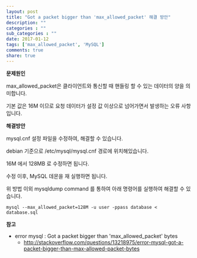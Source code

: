 ```yaml
---
layout: post
title: "Got a packet bigger than 'max_allowed_packet' 해결 방안"
description: ""
categories : ""
sub_categories : ""
date: 2017-01-12
tags: ['max_allowed_packet', 'MySQL']
comments: true
share: true
---
```


**문제원인**

max_allowed_packet은 클라이언트와 통신할 때 핸들링 할 수 있는 데이터의 양을 의미합니다.

기본 값은 16M 이므로 요청 데이터가 설정 값 이상으로 넘어가면서 발생하는 오류 사항입니다.

  

  

**해결방안**

mysql.cnf 설정 파일을 수정하여, 해결할 수 있습니다.

debian 기준으로 /etc/mysql/mysql.cnf 경로에 위치해있습니다.

16M 에서 128MB 로 수정하면 됩니다.

수정 이후, MySQL 데몬을 재 실행하면 됩니다.

  

위 방법 이외 mysqldump command 를 통하여 아래 명령어를 실행하여 해결할 수 있습니다.

    mysql --max_allowed_packet=128M -u user -ppass database < database.sql 

  

  

**참고**

  * error mysql : Got a packet bigger than 'max_allowed_packet' bytes
    * http://stackoverflow.com/questions/13218975/error-mysql-got-a-packet-bigger-than-max-allowed-packet-bytes

  

